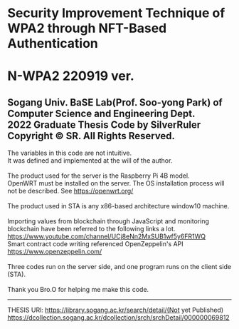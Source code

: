 # Security Improvement Technique of WPA2 through NFT-Based Authentication
# N-WPA2 220919 ver.<br/>
Sogang Univ. BaSE Lab(Prof. Soo-yong Park) of Computer Science and Engineering Dept.<br/>
2022 Graduate Thesis Code by SilverRuler <br/>
Copyright © SR. All Rights Reserved. <br/>
-------------------------------------
The variables in this code are not intuitive.<br/>
It was defined and implemented at the will of the author.<br/>
<br/>
The product used for the server is the Raspberry Pi 4B model.<br/>
OpenWRT must be installed on the server. The OS installation process will not be described. See https://openwrt.org/<br/>
<br/>
The product used in STA is any x86-based architecture window10 machine.<br/>
<br/>
Importing values from blockchain through JavaScript and monitoring blockchain have been referred to the following links a lot.<br/> https://www.youtube.com/channel/UCj8eNn2MxSUB1wf5y6FR1WQ<br/>
Smart contract code writing referenced OpenZeppelin's API<br/> https://www.openzeppelin.com/<br/>
<br/>
Three codes run on the server side, and one program runs on the client side (STA).<br/>
<br/>
Thank you Bro.O for helping me make this code.<br/>

-------------------------------------
THESIS URl:
https://library.sogang.ac.kr/search/detail/(Not yet Published)
https://dcollection.sogang.ac.kr/dcollection/srch/srchDetail/000000069812
